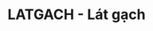 ---
layout: post
title:  "LATGACH - Lát gạch"
categories: [bignum, dp]
code: LATGACH
src: LATGACH.cpp
---